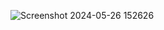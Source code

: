 ![Screenshot 2024-05-26 152626](https://github.com/sunnywords/ASD-LK12---Sorting/assets/145818943/346f3212-2416-4003-964d-d212261d4fc6)
